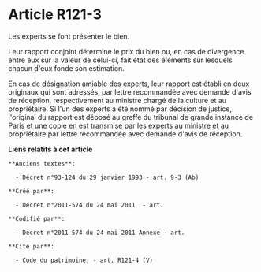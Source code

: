 # Article R121-3

Les experts se font présenter le bien.

Leur rapport conjoint détermine le prix du bien ou, en cas de divergence entre eux sur la valeur de celui-ci, fait état des
éléments sur lesquels chacun d'eux fonde son estimation.

En cas de désignation amiable des experts, leur rapport est établi en deux originaux qui sont adressés, par lettre
recommandée avec demande d'avis de réception, respectivement au ministre chargé de la culture et au propriétaire. Si l'un des
experts a été nommé par décision de justice, l'original du rapport est déposé au greffe du tribunal de grande instance de
Paris et une copie en est transmise par les experts au ministre et au propriétaire par lettre recommandée avec demande d'avis
de réception.

**Liens relatifs à cet article**

	**Anciens textes**:

	  - Décret n°93-124 du 29 janvier 1993 - art. 9-3 (Ab)

	**Créé par**:

	  - Décret n°2011-574 du 24 mai 2011  - art.

	**Codifié par**:

	  - Décret n°2011-574 du 24 mai 2011 Annexe - art.

	**Cité par**:

	  - Code du patrimoine. - art. R121-4 (V)
